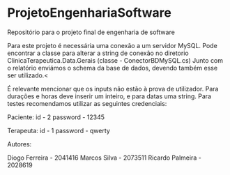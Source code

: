 # ProjetoEngenhariaSoftware
Repositório para o projeto final de engenharia de software

Para este projeto é necessária uma conexão a um servidor MySQL.
Pode encontrar a classe para alterar a string de conexão no diretorio ClinicaTerapeutica.Data.Gerais (classe - ConectorBDMySQL.cs)
Junto com o relatório enviámos o schema da base de dados, devendo também esse ser utilizado.<

É relevante mencionar que os inputs não estão à prova de utilizador.
Para durações e horas deve inserir um inteiro, e para datas uma string.
Para testes recomendamos utilizar as seguintes credenciais:

Paciente:
id - 2
password - 12345

Terapeuta:
id - 1
password - qwerty


Autores:

Diogo Ferreira - 2041416
Marcos Silva - 2073511
Ricardo Palmeira - 2028619
